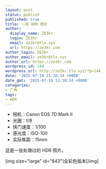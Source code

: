 ```yaml
---
layout: post
status: publish
published: true
title: 一张 HDR 照片
author:
  display_name: ZE3kr
  login: ZE3kr
  email: ze3kr@tlo.xyz
  url: https://ze3kr.com
author_login: ZE3kr
author_email: ze3kr@tlo.xyz
author_url: https://ze3kr.com
wordpress_id: 144
wordpress_url: http://ze3kr.tlo.xyz/?p=144
date: '2015-07-19 21:38:34 +0000'
date_gmt: '2015-07-19 13:38:34 +0000'
categories:
- 广角
tags:
- HDR
---
```

<ul>
<li>相机：Canon EOS 7D Mark II</li>
<li>光圈：f/8</li>
<li>快门速度：1/100</li>
<li>感光度：ISO-100</li>
<li>实际焦距：15mm</li>
</ul>
<p>这是一张处理过的 HDR 照片。</p>
<p>[img size="large" id="843"]全彩色版本[/img]</p>
